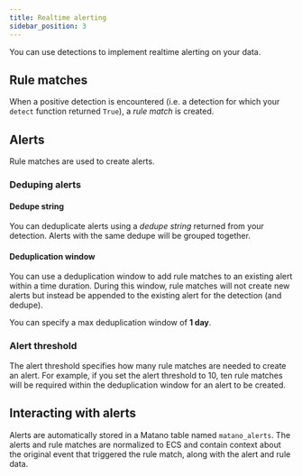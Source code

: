 ```yaml
---
title: Realtime alerting
sidebar_position: 3
---
```


You can use detections to implement realtime alerting on your data.

## Rule matches

When a positive detection is encountered (i.e. a detection for which your `detect` function returned `True`), a *rule match* is created.

## Alerts

Rule matches are used to create alerts.

### Deduping alerts

#### Dedupe string

You can deduplicate alerts using a *dedupe string* returned from your detection. Alerts with the same dedupe will be grouped together.

#### Deduplication window

You can use a deduplication window to add rule matches to an existing alert within a time duration. During this window, rule matches will not create new alerts but instead be appended to the existing alert for the detection (and dedupe).

You can specify a max deduplication window of **1 day**.

### Alert threshold

The alert threshold specifies how many rule matches are needed to create an alert. For example, if you set the alert threshold to 10, ten rule matches will be required within the deduplication window for an alert to be created.


## Interacting with alerts

Alerts are automatically stored in a Matano table named `matano_alerts`. The alerts and rule matches are normalized to ECS and contain context about the original event that triggered the rule match, along with the alert and rule data.
